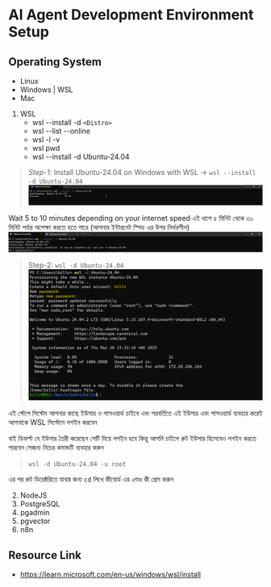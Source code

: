 # AI Agent Development Environment Setup

## Operating System
* Linux
* Windows | WSL
* Mac

1. WSL
    * wsl --install -d `<Distro>`
    * wsl --list --online
    * wsl -l -v
    * wsl pwd
    * wsl --install -d Ubuntu-24.04

> *Step-1*: Install Ubuntu-24.04 on Windows with WSL -> `wsl --install -d Ubuntu-24.04`
![Step-1](./screens/step_1.png)

Wait 5 to 10 minutes depending on your internet speed
এই ধাপে ৫ মিনিট থেকে ৩০ মিনিট পর্যন্ত অপেক্ষা করতে হতে পারে (আপনার ইন্টারনেট স্পিড এর উপর নির্ভরশীল)
![Step-1.2](./screens/step_1_2.png)

> Step-2: `wsl -d Ubuntu-24.04`
![Step-2](./screens/step_2_0.png)

এই স্টেপে সিস্টেম আপনার কাছে ইউসার ও পাসওয়ার্ড চাইবে এবং পরবর্তিতে এই ইউসার এবং পাসওয়ার্ড ব্যবহার করেই আপনাকে WSL সিস্টেমে লগইন করবেন

বাই ডিফল্ট যে ইউসার তৈরী করেছেন সেটি দিয়ে লগইন হবে কিন্তু আপনি চাইলে রুট ইউসার হিসেবেও লগইন করতে পারবেন সেজন্য নিচের কমান্ডটি ব্যবহার করুন

> `wsl -d Ubuntu-24.04 -u root`

এর পর রুট ডিরেক্টরিতে যাবার জন্য `cd` লিখে কীবোর্ড এর `এন্টার` কী প্রেস করুন

2. NodeJS
3. PostgreSQL
4. pgadmin
5. pgvector
6. n8n


## Resource Link
* https://learn.microsoft.com/en-us/windows/wsl/install